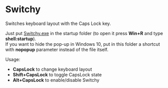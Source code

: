 # Switchy
Switches keyboard layout with the Caps Lock key.

Just put [Switchy.exe](https://github.com/erryox/Switchy/releases/latest) in the startup folder (to open it press **Win+R** and type **shell:startup**).  
If you want to hide the pop-up in Windows 10, put in this folder a shortcut with **nopopup** parameter instead of the file itself.

Usage:
* **CapsLock** to change keyboard layout  
* **Shift+CapsLock** to toggle CapsLock state
* **Alt+CapsLock** to enable/disable Switchy